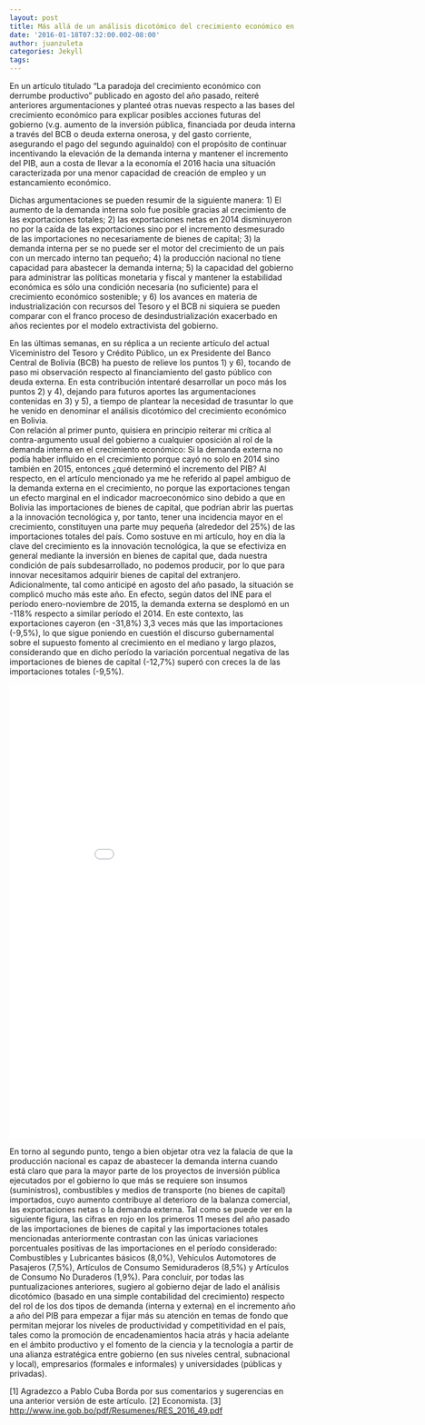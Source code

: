 ```yaml
---
layout: post
title: Más allá de un análisis dicotómico del crecimiento económico en Bolivia
date: '2016-01-18T07:32:00.002-08:00'
author: juanzuleta
categories: Jekyll
tags:
---
```


En un artículo titulado “La paradoja del crecimiento económico con derrumbe productivo” publicado en agosto del año pasado, reiteré anteriores argumentaciones y planteé otras nuevas respecto a las bases del crecimiento económico para explicar posibles acciones futuras del gobierno (v.g. aumento de la inversión pública, financiada por deuda interna a través del BCB  o deuda externa onerosa, y   del gasto corriente, asegurando el pago del segundo aguinaldo) con el propósito de continuar incentivando la elevación de la demanda interna y mantener el incremento del PIB, aun a costa de llevar a la economía el 2016 hacia una situación caracterizada por una menor capacidad de creación de empleo y un estancamiento económico.

Dichas argumentaciones se pueden resumir de la siguiente manera: 1) El aumento de la demanda interna solo fue posible gracias al crecimiento de las exportaciones totales; 2) las exportaciones netas en 2014 disminuyeron no por la caída de las exportaciones sino por el incremento desmesurado de las importaciones no necesariamente de bienes de capital; 3) la demanda interna per se no puede ser el motor del crecimiento de un país con un mercado interno tan pequeño; 4) la producción nacional no tiene capacidad para abastecer la demanda interna; 5) la capacidad del gobierno para administrar las políticas monetaria y fiscal y mantener la estabilidad económica es sólo una condición necesaria (no suficiente) para el crecimiento económico sostenible; y 6) los avances en materia de industrialización con recursos del Tesoro y el BCB ni siquiera se pueden comparar con el franco proceso de desindustrialización exacerbado en años recientes por el modelo extractivista del gobierno.

En las últimas semanas, en su réplica a un reciente artículo del actual Viceministro del Tesoro y Crédito Público, un ex Presidente del Banco Central de Bolivia (BCB) ha puesto de relieve los puntos 1) y 6), tocando de paso mi observación respecto al financiamiento del gasto público con deuda externa. En esta contribución intentaré desarrollar un poco más los puntos 2) y 4), dejando para futuros aportes las argumentaciones contenidas en 3) y 5), a tiempo de plantear la necesidad de trasuntar lo que he venido en denominar el análisis dicotómico del crecimiento económico en Bolivia.   
Con relación al primer punto, quisiera en principio reiterar mi crítica al contra-argumento usual del gobierno a cualquier oposición al rol de la demanda interna en el crecimiento económico: Si la demanda externa no podía haber influido en el crecimiento porque cayó no solo en 2014 sino también en 2015, entonces ¿qué determinó el incremento del PIB? Al respecto, en el artículo mencionado ya me he referido al papel ambiguo de la demanda externa en el crecimiento, no porque las exportaciones tengan un efecto marginal en el indicador macroeconómico sino debido a que en Bolivia las importaciones de bienes de capital, que podrían abrir las puertas a la innovación tecnológica y, por tanto, tener una incidencia mayor en el crecimiento, constituyen una parte muy pequeña (alrededor del 25%) de las importaciones totales del país. Como sostuve en mi artículo, hoy en día la clave del crecimiento es la innovación tecnológica, la que se efectiviza en general mediante la inversión en bienes de capital que, dada nuestra condición de país subdesarrollado, no podemos producir, por lo que para innovar necesitamos adquirir bienes de capital del extranjero. Adicionalmente, tal como anticipé en agosto del año pasado, la situación se complicó mucho más este año. En efecto, según datos del INE para el período enero-noviembre de 2015, la demanda externa se desplomó en un -118% respecto a similar período el 2014. En este contexto, las exportaciones cayeron (en -31,8%) 3,3 veces más que las importaciones (-9,5%), lo que sigue poniendo en cuestión el discurso gubernamental sobre el supuesto fomento al crecimiento en el mediano y largo plazos, considerando que en dicho período la variación porcentual negativa de las importaciones de bienes de capital (-12,7%) superó con creces la de las importaciones totales (-9,5%).

<iframe width="900" height="800" frameborder="0" scrolling="no" src="//plot.ly/~faro/52.embed"></iframe>

En torno al segundo punto, tengo a bien objetar otra vez la falacia de que la producción nacional es capaz de abastecer la demanda interna cuando está claro que para la mayor parte de los proyectos de inversión pública ejecutados por el gobierno lo que más se requiere son insumos (suministros), combustibles y medios de transporte (no bienes de capital) importados, cuyo aumento contribuye al deterioro de la balanza comercial, las exportaciones netas o la demanda externa. Tal como se puede ver en la siguiente figura, las cifras en rojo en los primeros 11 meses del año pasado de las importaciones de bienes de capital y las importaciones totales mencionadas anteriormente contrastan con las únicas variaciones porcentuales positivas de las importaciones en el período considerado: Combustibles y Lubricantes básicos (8,0%), Vehículos Automotores de Pasajeros (7,5%), Artículos de Consumo Semiduraderos (8,5%) y Artículos de Consumo No Duraderos (1,9%).
Para concluir, por todas las puntualizaciones anteriores, sugiero al gobierno dejar de lado el análisis dicotómico (basado en una simple contabilidad del crecimiento) respecto del rol de los dos tipos de demanda (interna y externa)  en el incremento año a año del PIB para empezar a fijar más su atención en temas de fondo que permitan mejorar los niveles de productividad y competitividad en el país, tales como  la promoción de encadenamientos hacia atrás y hacia adelante en el ámbito productivo y el fomento de la ciencia y la tecnología a partir de una alianza estratégica entre gobierno (en sus niveles central, subnacional y local), empresarios (formales e informales) y universidades (públicas y privadas).

[1] Agradezco a Pablo Cuba Borda por sus comentarios y sugerencias en una anterior versión de este artículo.
[2] Economista.
[3] http://www.ine.gob.bo/pdf/Resumenes/RES_2016_49.pdf
